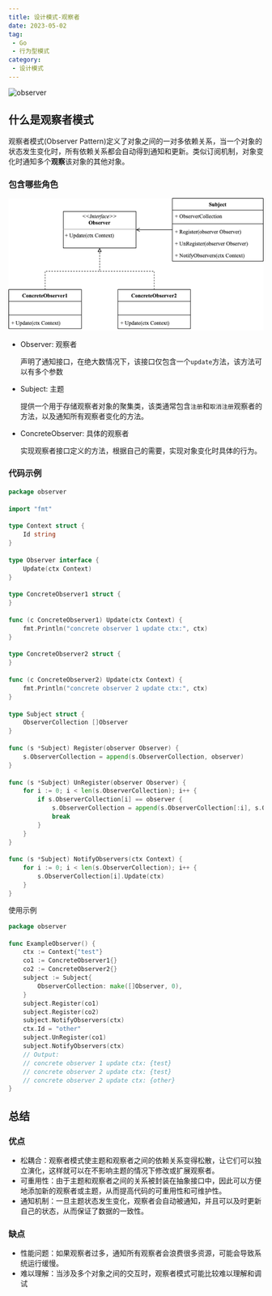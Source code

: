 ```yaml
---
title: 设计模式-观察者
date: 2023-05-02
tag:
 - Go
 - 行为型模式
category:
 - 设计模式
---
```


![observer](https://refactoringguru.cn/images/patterns/content/observer/observer-2x.png)

<!-- more -->

## 什么是观察者模式

观察者模式(Observer Pattern)定义了对象之间的一对多依赖关系，当一个对象的状态发生变化时，所有依赖关系都会自动得到通知和更新。类似订阅机制，对象变化时通知多个**观察**该对象的其他对象。

### 包含哪些角色

![observer](../images/observer.png)

- Observer: 观察者
  
  声明了通知接口，在绝大数情况下，该接口仅包含一个`update`方法，该方法可以有多个参数

- Subject: 主题
  
  提供一个用于存储观察者对象的聚集类，该类通常包含`注册`和`取消注册`观察者的方法，以及通知所有观察者变化的方法。

- ConcreteObserver: 具体的观察者
  
  实现观察者接口定义的方法，根据自己的需要，实现对象变化时具体的行为。

### 代码示例

```go
package observer

import "fmt"

type Context struct {
	Id string
}

type Observer interface {
	Update(ctx Context)
}

type ConcreteObserver1 struct {
}

func (c ConcreteObserver1) Update(ctx Context) {
	fmt.Println("concrete observer 1 update ctx:", ctx)
}

type ConcreteObserver2 struct {
}

func (c ConcreteObserver2) Update(ctx Context) {
	fmt.Println("concrete observer 2 update ctx:", ctx)
}

type Subject struct {
	ObserverCollection []Observer
}

func (s *Subject) Register(observer Observer) {
	s.ObserverCollection = append(s.ObserverCollection, observer)
}

func (s *Subject) UnRegister(observer Observer) {
	for i := 0; i < len(s.ObserverCollection); i++ {
		if s.ObserverCollection[i] == observer {
			s.ObserverCollection = append(s.ObserverCollection[:i], s.ObserverCollection[i+1:]...)
			break
		}
	}
}

func (s *Subject) NotifyObservers(ctx Context) {
	for i := 0; i < len(s.ObserverCollection); i++ {
		s.ObserverCollection[i].Update(ctx)
	}
}
```

使用示例

```go
package observer

func ExampleObserver() {
	ctx := Context{"test"}
	co1 := ConcreteObserver1{}
	co2 := ConcreteObserver2{}
	subject := Subject{
		ObserverCollection: make([]Observer, 0),
	}
	subject.Register(co1)
	subject.Register(co2)
	subject.NotifyObservers(ctx)
	ctx.Id = "other"
	subject.UnRegister(co1)
	subject.NotifyObservers(ctx)
	// Output:
	// concrete observer 1 update ctx: {test}
	// concrete observer 2 update ctx: {test}
	// concrete observer 2 update ctx: {other}
}
```

## 总结

### 优点

- 松耦合：观察者模式使主题和观察者之间的依赖关系变得松散，让它们可以独立演化，这样就可以在不影响主题的情况下修改或扩展观察者。
- 可重用性：由于主题和观察者之间的关系被封装在抽象接口中，因此可以方便地添加新的观察者或主题，从而提高代码的可重用性和可维护性。
- 通知机制：一旦主题状态发生变化，观察者会自动被通知，并且可以及时更新自己的状态，从而保证了数据的一致性。

### 缺点

- 性能问题：如果观察者过多，通知所有观察者会浪费很多资源，可能会导致系统运行缓慢。
- 难以理解：当涉及多个对象之间的交互时，观察者模式可能比较难以理解和调试
  